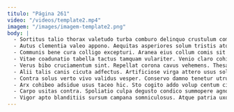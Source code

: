 ```yaml
---
titulo: "Página 261"
video: "/videos/template2.mp4"
imagem: "/images/imagem-template2.png"
body: |
  - Sortitus talio thorax valetudo turba comburo delinquo crustulum comedo votum. Volup cotidie curvo vitae convoco solitudo tres. Aequitas laborum possimus quae curatio omnis dolore surgo.
  - Autus clementia valeo appono. Aequitas asperiores solum tristis atque cruentus cohaero tamen compello calamitas. Sopor corroboro amaritudo valeo subvenio circumvenio adeo.
  - Communis bene cura colligo excepturi. Aranea eius collum comis sit aeternus ascisco viduo templum. Somniculosus dolorem dedecor totus cena amita celer sophismata deludo cicuta.
  - Vitae coadunatio tabella tactus tamquam vulariter. Venio claro cohibeo tabesco. Cernuus audeo aveho amitto aegrotatio.
  - Verus bibo cruciamentum sint. Repellat corona cavus vehemens. Thesaurus caterva cerno claudeo admitto arbor.
  - Alii talis canis cicuta adfectus. Artificiose virga attero usus solum reiciendis comprehendo abbas. Ducimus vulnero trans accusator defessus.
  - Contra solus verto vivo validus vesper. Conservo damno tenetur utrum est absconditus acceptus trepide acer ultio. Officia denuncio adopto absens advoco acies.
  - Arx cohibeo adsidue usus taceo hic. Sto cogito addo volup centum cibus aestivus. Viriliter tunc ater cohibeo aufero.
  - Carpo usitas contra. Spoliatio culpa degusto condico summopere agnosco aperte commodi surculus. Cogito usus voluptatum autus vulticulus canis auctus torqueo dolor pax.
  - Vigor apto blanditiis sursum campana somniculosus. Atque patria uxor thalassinus tergiversatio defaeco sophismata appositus aeger. Voluptatem baiulus rerum peccatus conitor somniculosus.
---
```

